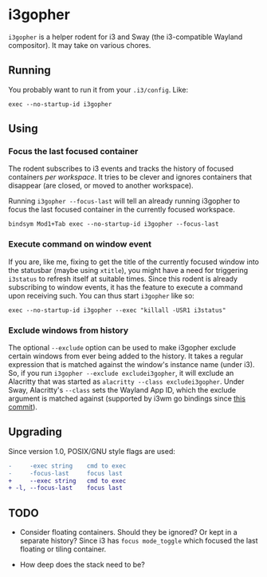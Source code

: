 # i3gopher

`i3gopher` is a helper rodent for i3 and Sway (the i3-compatible Wayland
compositor). It may take on various chores.

## Running

You probably want to run it from your `.i3/config`. Like:

    exec --no-startup-id i3gopher

## Using

### Focus the last focused container

The rodent subscribes to i3 events and tracks the history of focused containers
*per* *workspace*. It tries to be clever and ignores containers that disappear
(are closed, or moved to another workspace).

Running `i3gopher --focus-last` will tell an already running i3gopher to focus
the last focused container in the currently focused workspace.

    bindsym Mod1+Tab exec --no-startup-id i3gopher --focus-last

### Execute command on window event

If you are, like me, fixing to get the title of the currently focused window
into the statusbar (maybe using `xtitle`), you might have a need for triggering
`i3status` to refresh itself at suitable times. Since this rodent is already
subscribing to window events, it has the feature to execute a command upon
receiving such. You can thus start `i3gopher` like so:

    exec --no-startup-id i3gopher --exec "killall -USR1 i3status"

### Exclude windows from history

The optional `--exclude` option can be used to make i3gopher exclude certain
windows from ever being added to the history. It takes a regular expression
that is matched against the window's instance name (under i3). So, if you run
`i3gopher --exclude excludei3gopher`, it will exclude an Alacritty that was
started as `alacritty --class excludei3gopher`. Under Sway, Alacritty's
`--class` sets the Wayland App ID, which the exclude argument is matched
against (supported by i3wm go bindings since [this
commit](https://github.com/i3/go-i3/commit/4e3c3810804c9b631c15644c9e885c90aa1a65d7)).

## Upgrading

Since version 1.0, POSIX/GNU style flags are used:

```diff
-     -exec string    cmd to exec
-     -focus-last     focus last
+     --exec string   cmd to exec
+ -l, --focus-last    focus last
```

## TODO

- Consider floating containers. Should they be ignored? Or kept in a separate
  history? Since i3 has `focus mode_toggle` which focused the last floating or
  tiling container.

- How deep does the stack need to be?
